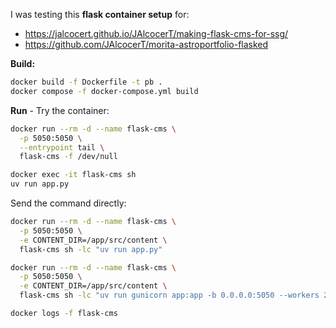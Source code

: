 I was testing this **flask container setup** for:

* https://jalcocert.github.io/JAlcocerT/making-flask-cms-for-ssg/
* https://github.com/JAlcocerT/morita-astroportfolio-flasked

**Build:**

```sh
docker build -f Dockerfile -t pb .
docker compose -f docker-compose.yml build
```

**Run** - Try the container:

```sh
docker run --rm -d --name flask-cms \
  -p 5050:5050 \
  --entrypoint tail \
  flask-cms -f /dev/null
```

```sh
docker exec -it flask-cms sh
uv run app.py
```

Send the command directly:

```sh
docker run --rm -d --name flask-cms \
  -p 5050:5050 \
  -e CONTENT_DIR=/app/src/content \
  flask-cms sh -lc "uv run app.py"
```

```sh
docker run --rm -d --name flask-cms \
  -p 5050:5050 \
  -e CONTENT_DIR=/app/src/content \
  flask-cms sh -lc "uv run gunicorn app:app -b 0.0.0.0:5050 --workers 2 --threads 4 --timeout 60"
```

```sh
docker logs -f flask-cms
```